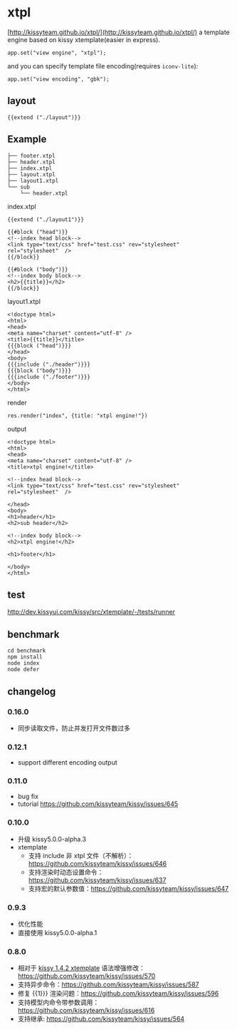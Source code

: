 xtpl
====

[http://kissyteam.github.io/xtpl/](http://kissyteam.github.io/xtpl/) a template engine based on kissy xtemplate(easier in express).

    app.set("view engine", "xtpl");

and you can specify template file encoding(requires `iconv-lite`):

    app.set("view encoding", "gbk");

## layout

    {{extend ("./layout")}}


## Example

    ├── footer.xtpl
    ├── header.xtpl
    ├── index.xtpl
    ├── layout.xtpl
    ├── layout1.xtpl
    └── sub
        └── header.xtpl

index.xtpl

    {{extend ("./layout1")}}

    {{#block ("head")}}
    <!--index head block-->
    <link type="text/css" href="test.css" rev="stylesheet" rel="stylesheet"  />
    {{/block}}

    {{#block ("body")}}
    <!--index body block-->
    <h2>{{title}}</h2>
    {{/block}}

layout1.xtpl
    
    <!doctype html>
    <html>
    <head>
    <meta name="charset" content="utf-8" />
    <title>{{title}}</title>
    {{{block ("head")}}}
    </head>
    <body>
    {{{include ("./header")}}}
    {{{block ("body")}}}
    {{{include ("./footer")}}}
    </body>
    </html>
    
 
render
 
    res.render("index", {title: "xtpl engine!"})

output

    <!doctype html>
    <html>
    <head>
    <meta name="charset" content="utf-8" />
    <title>xtpl engine!</title>

    <!--index head block-->
    <link type="text/css" href="test.css" rev="stylesheet" rel="stylesheet"  />

    </head>
    <body>
    <h1>header</h1>
    <h2>sub header</h2>
    
    <!--index body block-->
    <h2>xtpl engine!</h2>

    <h1>footer</h1>

    </body>
    </html>

## test
http://dev.kissyui.com/kissy/src/xtemplate/-/tests/runner

## benchmark
```
cd benchmark
npm install
node index
node defer
```

## changelog

### 0.16.0

* 同步读取文件，防止并发打开文件数过多

### 0.12.1

* support different encoding output

### 0.11.0

* bug fix
* tutorial https://github.com/kissyteam/kissy/issues/645

### 0.10.0

* 升级 kissy5.0.0-alpha.3
* xtemplate
  * 支持 include 非 xtpl 文件（不解析）： https://github.com/kissyteam/kissy/issues/646
  * 支持渲染时动态设置命令：https://github.com/kissyteam/kissy/issues/637
  * 支持宏的默认参数值：https://github.com/kissyteam/kissy/issues/647

### 0.9.3

* 优化性能
* 直接使用 kissy5.0.0-alpha.1

### 0.8.0

* 相对于 [kissy 1.4.2 xtemplate](http://docs.kissyui.com/1.4/docs/html/demo/xtemplate/index.html) 语法增强修改：https://github.com/kissyteam/kissy/issues/570
* 支持异步命令：https://github.com/kissyteam/kissy/issues/587
* 修复 {{1}}} 渲染问题：https://github.com/kissyteam/kissy/issues/596
* 支持模型内命令带参数调用：https://github.com/kissyteam/kissy/issues/616
* 支持继承: https://github.com/kissyteam/kissy/issues/564